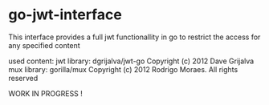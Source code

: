# go-jwt-interface

This interface provides a full jwt functionallity in go to restrict the access for any specified content

used content:
jwt library: dgrijalva/jwt-go	 Copyright (c) 2012 Dave Grijalva
mux library: gorilla/mux	 Copyright (c) 2012 Rodrigo Moraes. All rights reserved

WORK IN PROGRESS !
